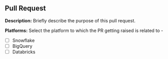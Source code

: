 ## Pull Request

**Description:**
Briefly describe the purpose of this pull request.

**Platforms:**
Select the platform to which the PR getting raised is related to -

- [ ] Snowflake
- [ ] BigQuery
- [ ] Databricks
